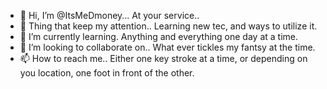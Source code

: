 - 👋 Hi, I’m @ItsMeDmoney... At your service.. 
- 👀 Thing that keep my attention.. Learning new tec, and ways to utilize it. 
- 🌱 I’m currently learning. Anything and everything one day at a time. 
- 💞️ I’m looking to collaborate on.. What ever tickles my fantsy at the time. 
- 📫 How to reach me.. Either one key stroke at a time, or depending on you location, one foot in front of the other. 

<!---
ItsMeDmoney/ItsMeDmoney is a ✨ special ✨ repository because its `README.md` (this file) appears on your GitHub profile.
You can click the Preview link to take a look at your changes.
--->
